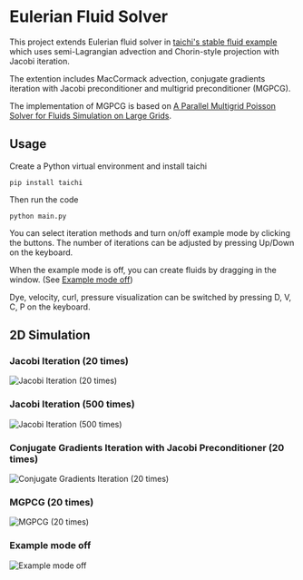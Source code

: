 # Eulerian Fluid Solver
This project extends Eulerian fluid solver in [taichi's stable fluid example](https://github.com/taichi-dev/taichi/blob/master/python/taichi/examples/simulation/stable_fluid.py) which uses semi-Lagrangian advection and Chorin-style projection with Jacobi iteration.

The extention includes MacCormack advection, conjugate gradients iteration with Jacobi preconditioner and multigrid preconditioner (MGPCG).

The implementation of MGPCG is based on [A Parallel Multigrid Poisson Solver for Fluids Simulation on Large Grids](https://www.math.ucla.edu/~jteran/papers/MST10.pdf).

## Usage
Create a Python virtual environment and install taichi
```angular2html
pip install taichi
```
Then run the code
```angular2html
python main.py
```
You can select iteration methods and turn on/off example mode by clicking the buttons. The number of iterations can be adjusted by pressing Up/Down on the keyboard.

When the example mode is off, you can create fluids by dragging in the window. (See [Example mode off](#example-mode-off))

Dye, velocity, curl, pressure visualization can be switched by pressing D, V, C, P on the keyboard.

## 2D Simulation
### Jacobi Iteration (20 times)
![Jacobi Iteration (20 times)](./results/results_jacobi_20_test_mode/video.gif)

### Jacobi Iteration (500 times)
![Jacobi Iteration (500 times)](./results/results_jacobi_500_test_mode/video.gif)

### Conjugate Gradients Iteration with Jacobi Preconditioner (20 times)
![Conjugate Gradients Iteration (20 times)](./results/results_cg_20_test_mode/video.gif)

### MGPCG (20 times)
![MGPCG (20 times)](./results/results_mgpcg_20_test_mode/video.gif)

### Example mode off
![Example mode off](./results/results_jacobi/video.gif)



